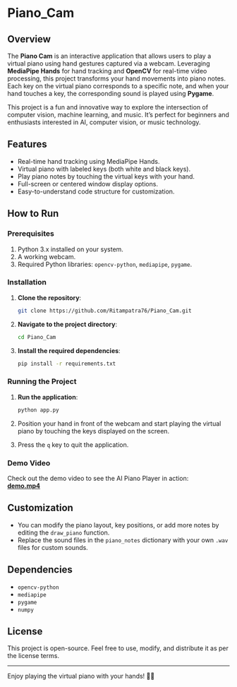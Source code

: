 # Piano_Cam

## Overview
The **Piano Cam** is an interactive application that allows users to play a virtual piano using hand gestures captured via a webcam. Leveraging **MediaPipe Hands** for hand tracking and **OpenCV** for real-time video processing, this project transforms your hand movements into piano notes. Each key on the virtual piano corresponds to a specific note, and when your hand touches a key, the corresponding sound is played using **Pygame**.

This project is a fun and innovative way to explore the intersection of computer vision, machine learning, and music. It’s perfect for beginners and enthusiasts interested in AI, computer vision, or music technology.

## Features
- Real-time hand tracking using MediaPipe Hands.
- Virtual piano with labeled keys (both white and black keys).
- Play piano notes by touching the virtual keys with your hand.
- Full-screen or centered window display options.
- Easy-to-understand code structure for customization.

## How to Run

### Prerequisites
1. Python 3.x installed on your system.
2. A working webcam.
3. Required Python libraries: `opencv-python`, `mediapipe`, `pygame`.

### Installation
1. **Clone the repository**:
   ```bash
   git clone https://github.com/Ritampatra76/Piano_Cam.git
   ```
2. **Navigate to the project directory**:
   ```bash
   cd Piano_Cam
   ```
3. **Install the required dependencies**:
   ```bash
   pip install -r requirements.txt
   ```

### Running the Project
1. **Run the application**:
   ```bash
   python app.py
   ```
2. Position your hand in front of the webcam and start playing the virtual piano by touching the keys displayed on the screen.

3. Press the `q` key to quit the application.

### Demo Video
Check out the demo video to see the AI Piano Player in action:  
[**demo.mp4**](demo.mp4)

## Customization
- You can modify the piano layout, key positions, or add more notes by editing the `draw_piano` function.
- Replace the sound files in the `piano_notes` dictionary with your own `.wav` files for custom sounds.

## Dependencies
- `opencv-python`
- `mediapipe`
- `pygame`
- `numpy`

## License
This project is open-source. Feel free to use, modify, and distribute it as per the license terms.

---

Enjoy playing the virtual piano with your hands! 🎹✨
